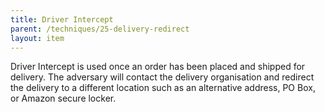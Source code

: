 ```yaml
---
title: Driver Intercept
parent: /techniques/25-delivery-redirect
layout: item
---
```


<p>Driver Intercept is used once an order has been placed and shipped for delivery. The adversary will contact the delivery organisation and redirect the delivery to a different location such as an alternative address, PO Box, or Amazon secure locker.</p>
